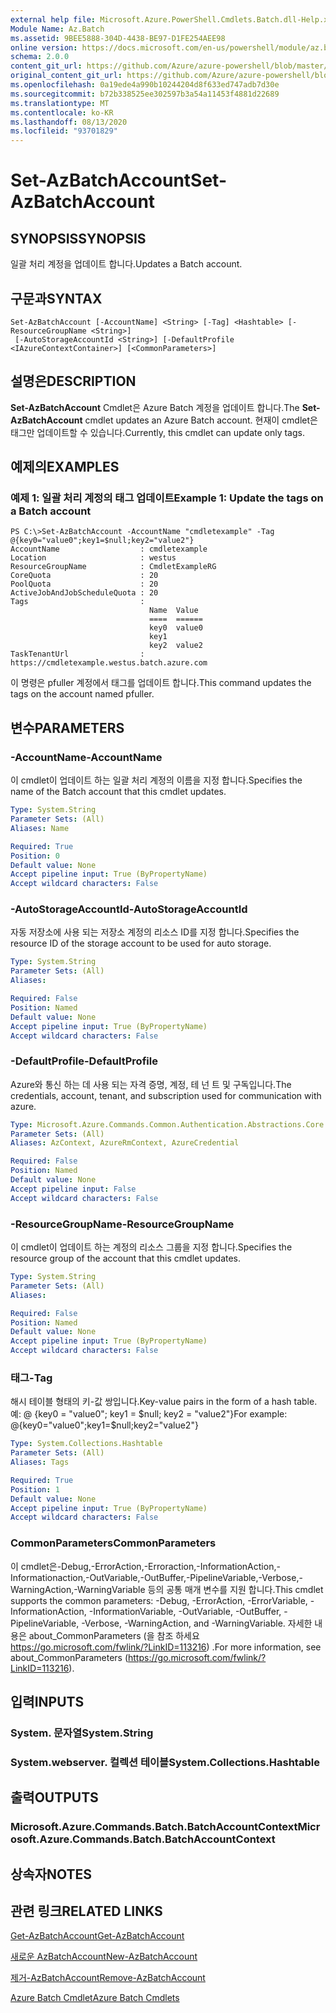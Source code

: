 ```yaml
---
external help file: Microsoft.Azure.PowerShell.Cmdlets.Batch.dll-Help.xml
Module Name: Az.Batch
ms.assetid: 9BEE5888-304D-4438-BE97-D1FE254AEE98
online version: https://docs.microsoft.com/en-us/powershell/module/az.batch/set-azbatchaccount
schema: 2.0.0
content_git_url: https://github.com/Azure/azure-powershell/blob/master/src/Batch/Batch/help/Set-AzBatchAccount.md
original_content_git_url: https://github.com/Azure/azure-powershell/blob/master/src/Batch/Batch/help/Set-AzBatchAccount.md
ms.openlocfilehash: 0a19ede4a990b10244204d8f633ed747adb7d30e
ms.sourcegitcommit: b72b338525ee302597b3a54a11453f4881d22689
ms.translationtype: MT
ms.contentlocale: ko-KR
ms.lasthandoff: 08/13/2020
ms.locfileid: "93701829"
---
```

# <span data-ttu-id="afced-101">Set-AzBatchAccount</span><span class="sxs-lookup"><span data-stu-id="afced-101">Set-AzBatchAccount</span></span>

## <span data-ttu-id="afced-102">SYNOPSIS</span><span class="sxs-lookup"><span data-stu-id="afced-102">SYNOPSIS</span></span>
<span data-ttu-id="afced-103">일괄 처리 계정을 업데이트 합니다.</span><span class="sxs-lookup"><span data-stu-id="afced-103">Updates a Batch account.</span></span>

## <span data-ttu-id="afced-104">구문과</span><span class="sxs-lookup"><span data-stu-id="afced-104">SYNTAX</span></span>

```
Set-AzBatchAccount [-AccountName] <String> [-Tag] <Hashtable> [-ResourceGroupName <String>]
 [-AutoStorageAccountId <String>] [-DefaultProfile <IAzureContextContainer>] [<CommonParameters>]
```

## <span data-ttu-id="afced-105">설명은</span><span class="sxs-lookup"><span data-stu-id="afced-105">DESCRIPTION</span></span>
<span data-ttu-id="afced-106">**Set-AzBatchAccount** Cmdlet은 Azure Batch 계정을 업데이트 합니다.</span><span class="sxs-lookup"><span data-stu-id="afced-106">The **Set-AzBatchAccount** cmdlet updates an Azure Batch account.</span></span>
<span data-ttu-id="afced-107">현재이 cmdlet은 태그만 업데이트할 수 있습니다.</span><span class="sxs-lookup"><span data-stu-id="afced-107">Currently, this cmdlet can update only tags.</span></span>

## <span data-ttu-id="afced-108">예제의</span><span class="sxs-lookup"><span data-stu-id="afced-108">EXAMPLES</span></span>

### <span data-ttu-id="afced-109">예제 1: 일괄 처리 계정의 태그 업데이트</span><span class="sxs-lookup"><span data-stu-id="afced-109">Example 1: Update the tags on a Batch account</span></span>
```
PS C:\>Set-AzBatchAccount -AccountName "cmdletexample" -Tag @{key0="value0";key1=$null;key2="value2"}
AccountName                  : cmdletexample
Location                     : westus
ResourceGroupName            : CmdletExampleRG
CoreQuota                    : 20
PoolQuota                    : 20
ActiveJobAndJobScheduleQuota : 20
Tags                         :
                               Name  Value
                               ====  ======
                               key0  value0
                               key1
                               key2  value2
TaskTenantUrl                : https://cmdletexample.westus.batch.azure.com
```

<span data-ttu-id="afced-110">이 명령은 pfuller 계정에서 태그를 업데이트 합니다.</span><span class="sxs-lookup"><span data-stu-id="afced-110">This command updates the tags on the account named pfuller.</span></span>

## <span data-ttu-id="afced-111">변수</span><span class="sxs-lookup"><span data-stu-id="afced-111">PARAMETERS</span></span>

### <span data-ttu-id="afced-112">-AccountName</span><span class="sxs-lookup"><span data-stu-id="afced-112">-AccountName</span></span>
<span data-ttu-id="afced-113">이 cmdlet이 업데이트 하는 일괄 처리 계정의 이름을 지정 합니다.</span><span class="sxs-lookup"><span data-stu-id="afced-113">Specifies the name of the Batch account that this cmdlet updates.</span></span>

```yaml
Type: System.String
Parameter Sets: (All)
Aliases: Name

Required: True
Position: 0
Default value: None
Accept pipeline input: True (ByPropertyName)
Accept wildcard characters: False
```

### <span data-ttu-id="afced-114">-AutoStorageAccountId</span><span class="sxs-lookup"><span data-stu-id="afced-114">-AutoStorageAccountId</span></span>
<span data-ttu-id="afced-115">자동 저장소에 사용 되는 저장소 계정의 리소스 ID를 지정 합니다.</span><span class="sxs-lookup"><span data-stu-id="afced-115">Specifies the resource ID of the storage account to be used for auto storage.</span></span>

```yaml
Type: System.String
Parameter Sets: (All)
Aliases:

Required: False
Position: Named
Default value: None
Accept pipeline input: True (ByPropertyName)
Accept wildcard characters: False
```

### <span data-ttu-id="afced-116">-DefaultProfile</span><span class="sxs-lookup"><span data-stu-id="afced-116">-DefaultProfile</span></span>
<span data-ttu-id="afced-117">Azure와 통신 하는 데 사용 되는 자격 증명, 계정, 테 넌 트 및 구독입니다.</span><span class="sxs-lookup"><span data-stu-id="afced-117">The credentials, account, tenant, and subscription used for communication with azure.</span></span>

```yaml
Type: Microsoft.Azure.Commands.Common.Authentication.Abstractions.Core.IAzureContextContainer
Parameter Sets: (All)
Aliases: AzContext, AzureRmContext, AzureCredential

Required: False
Position: Named
Default value: None
Accept pipeline input: False
Accept wildcard characters: False
```

### <span data-ttu-id="afced-118">-ResourceGroupName</span><span class="sxs-lookup"><span data-stu-id="afced-118">-ResourceGroupName</span></span>
<span data-ttu-id="afced-119">이 cmdlet이 업데이트 하는 계정의 리소스 그룹을 지정 합니다.</span><span class="sxs-lookup"><span data-stu-id="afced-119">Specifies the resource group of the account that this cmdlet updates.</span></span>

```yaml
Type: System.String
Parameter Sets: (All)
Aliases:

Required: False
Position: Named
Default value: None
Accept pipeline input: True (ByPropertyName)
Accept wildcard characters: False
```

### <span data-ttu-id="afced-120">태그</span><span class="sxs-lookup"><span data-stu-id="afced-120">-Tag</span></span>
<span data-ttu-id="afced-121">해시 테이블 형태의 키-값 쌍입니다.</span><span class="sxs-lookup"><span data-stu-id="afced-121">Key-value pairs in the form of a hash table.</span></span> <span data-ttu-id="afced-122">예: @ {key0 = "value0"; key1 = $null; key2 = "value2"}</span><span class="sxs-lookup"><span data-stu-id="afced-122">For example: @{key0="value0";key1=$null;key2="value2"}</span></span>

```yaml
Type: System.Collections.Hashtable
Parameter Sets: (All)
Aliases: Tags

Required: True
Position: 1
Default value: None
Accept pipeline input: True (ByPropertyName)
Accept wildcard characters: False
```

### <span data-ttu-id="afced-123">CommonParameters</span><span class="sxs-lookup"><span data-stu-id="afced-123">CommonParameters</span></span>
<span data-ttu-id="afced-124">이 cmdlet은-Debug,-ErrorAction,-Erroraction,-InformationAction,-Informationaction,-OutVariable,-OutBuffer,-PipelineVariable,-Verbose,-WarningAction,-WarningVariable 등의 공통 매개 변수를 지원 합니다.</span><span class="sxs-lookup"><span data-stu-id="afced-124">This cmdlet supports the common parameters: -Debug, -ErrorAction, -ErrorVariable, -InformationAction, -InformationVariable, -OutVariable, -OutBuffer, -PipelineVariable, -Verbose, -WarningAction, and -WarningVariable.</span></span> <span data-ttu-id="afced-125">자세한 내용은 about_CommonParameters (을 참조 하세요 https://go.microsoft.com/fwlink/?LinkID=113216) .</span><span class="sxs-lookup"><span data-stu-id="afced-125">For more information, see about_CommonParameters (https://go.microsoft.com/fwlink/?LinkID=113216).</span></span>

## <span data-ttu-id="afced-126">입력</span><span class="sxs-lookup"><span data-stu-id="afced-126">INPUTS</span></span>

### <span data-ttu-id="afced-127">System. 문자열</span><span class="sxs-lookup"><span data-stu-id="afced-127">System.String</span></span>

### <span data-ttu-id="afced-128">System.webserver. 컬렉션 테이블</span><span class="sxs-lookup"><span data-stu-id="afced-128">System.Collections.Hashtable</span></span>

## <span data-ttu-id="afced-129">출력</span><span class="sxs-lookup"><span data-stu-id="afced-129">OUTPUTS</span></span>

### <span data-ttu-id="afced-130">Microsoft.Azure.Commands.Batch.BatchAccountContext</span><span class="sxs-lookup"><span data-stu-id="afced-130">Microsoft.Azure.Commands.Batch.BatchAccountContext</span></span>

## <span data-ttu-id="afced-131">상속자</span><span class="sxs-lookup"><span data-stu-id="afced-131">NOTES</span></span>

## <span data-ttu-id="afced-132">관련 링크</span><span class="sxs-lookup"><span data-stu-id="afced-132">RELATED LINKS</span></span>

[<span data-ttu-id="afced-133">Get-AzBatchAccount</span><span class="sxs-lookup"><span data-stu-id="afced-133">Get-AzBatchAccount</span></span>](./Get-AzBatchAccount.md)

[<span data-ttu-id="afced-134">새로운 AzBatchAccount</span><span class="sxs-lookup"><span data-stu-id="afced-134">New-AzBatchAccount</span></span>](./New-AzBatchAccount.md)

[<span data-ttu-id="afced-135">제거-AzBatchAccount</span><span class="sxs-lookup"><span data-stu-id="afced-135">Remove-AzBatchAccount</span></span>](./Remove-AzBatchAccount.md)

[<span data-ttu-id="afced-136">Azure Batch Cmdlet</span><span class="sxs-lookup"><span data-stu-id="afced-136">Azure Batch Cmdlets</span></span>](/powershell/module/az.batch)
